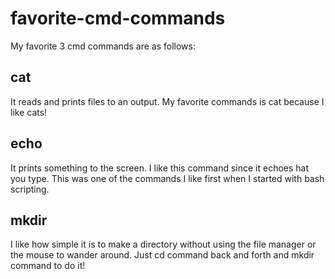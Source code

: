 # favorite-cmd-commands

My favorite 3 cmd commands are as follows:

## cat
It reads and prints files to an output.
My favorite commands is cat because I like cats!
 
## echo
It prints something to the screen.
I like this command since it echoes hat you type.
This was one of the commands I like first when I started with bash scripting.

## mkdir
I like how simple it is to make a directory without using the file manager or the mouse to wander around. Just cd command back and forth and mkdir command to do it!
 
